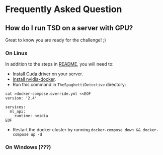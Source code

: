 # Frequently Asked Question

## How do I run TSD on a server with GPU?

Great to know you are ready for the challenge! ;)

### On Linux

In addition to the steps in [README](../README.md), you will need to:

- [Install Cuda driver](https://developer.nvidia.com/cuda-downloads) on your server.
- [Install nvidia-docker](https://github.com/NVIDIA/nvidia-docker).
- Run this command in `TheSpaghettiDetective` directory:
```
cat >docker-compose.override.yml <<EOF
version: '2.4'

services:
  ml_api:
    runtime: nvidia
EOF
```
- Restart the docker cluster by running `docker-compose down && docker-compose up -d`


### On Windows (???)
